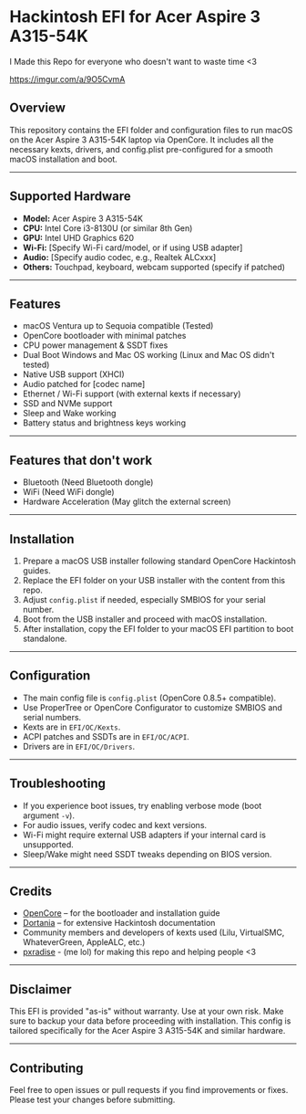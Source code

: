 # Hackintosh EFI for Acer Aspire 3 A315-54K
I Made this Repo for everyone who doesn't want to waste time &lt;3

https://imgur.com/a/9O5CvmA

## Overview

This repository contains the EFI folder and configuration files to run macOS on the Acer Aspire 3 A315-54K laptop via OpenCore.
It includes all the necessary kexts, drivers, and config.plist pre-configured for a smooth macOS installation and boot.

---

## Supported Hardware

* **Model:** Acer Aspire 3 A315-54K
* **CPU:** Intel Core i3-8130U (or similar 8th Gen)
* **GPU:** Intel UHD Graphics 620
* **Wi-Fi:** \[Specify Wi-Fi card/model, or if using USB adapter]
* **Audio:** \[Specify audio codec, e.g., Realtek ALCxxx]
* **Others:** Touchpad, keyboard, webcam supported (specify if patched)

---

## Features

* macOS Ventura up to Sequoia compatible (Tested)
* OpenCore bootloader with minimal patches
* CPU power management & SSDT fixes
* Dual Boot Windows and Mac OS working (Linux and Mac OS didn't tested)
* Native USB support (XHCI)
* Audio patched for \[codec name]
* Ethernet / Wi-Fi support (with external kexts if necessary)
* SSD and NVMe support
* Sleep and Wake working
* Battery status and brightness keys working

---
## Features that don't work
* Bluetooth (Need Bluetooth dongle)
* WiFi (Need WiFi dongle)
* Hardware Acceleration (May glitch the external screen)
---

## Installation

1. Prepare a macOS USB installer following standard OpenCore Hackintosh guides.
2. Replace the EFI folder on your USB installer with the content from this repo.
3. Adjust `config.plist` if needed, especially SMBIOS for your serial number.
4. Boot from the USB installer and proceed with macOS installation.
5. After installation, copy the EFI folder to your macOS EFI partition to boot standalone.

---

## Configuration

* The main config file is `config.plist` (OpenCore 0.8.5+ compatible).
* Use ProperTree or OpenCore Configurator to customize SMBIOS and serial numbers.
* Kexts are in `EFI/OC/Kexts`.
* ACPI patches and SSDTs are in `EFI/OC/ACPI`.
* Drivers are in `EFI/OC/Drivers`.

---

## Troubleshooting

* If you experience boot issues, try enabling verbose mode (boot argument `-v`).
* For audio issues, verify codec and kext versions.
* Wi-Fi might require external USB adapters if your internal card is unsupported.
* Sleep/Wake might need SSDT tweaks depending on BIOS version.

---

## Credits

* [OpenCore](https://dortania.github.io/OpenCore-Install-Guide/) – for the bootloader and installation guide
* [Dortania](https://dortania.github.io/) – for extensive Hackintosh documentation
* Community members and developers of kexts used (Lilu, VirtualSMC, WhateverGreen, AppleALC, etc.)
* [pxradise](https://slat.cc/paradiso) - (me lol) for making this repo and helping people <3
---

## Disclaimer

This EFI is provided "as-is" without warranty. Use at your own risk.
Make sure to backup your data before proceeding with installation.
This config is tailored specifically for the Acer Aspire 3 A315-54K and similar hardware.

---

## Contributing

Feel free to open issues or pull requests if you find improvements or fixes.
Please test your changes before submitting.
